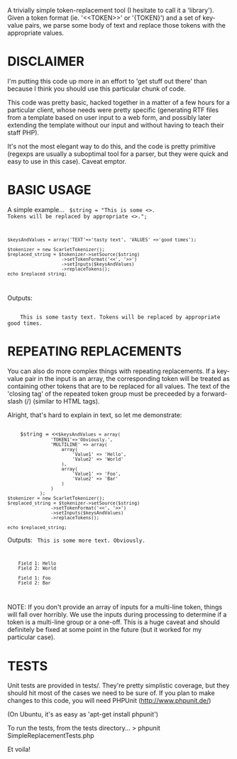 A trivially simple token-replacement tool (I hesitate to call it a 'library').
Given a token format (ie. '&lt;&lt;TOKEN&gt;&gt;' or '{TOKEN}') and a set of key-value pairs, we parse some body of text and replace those tokens with the appropriate values.

# DISCLAIMER

I'm putting this code up more in an effort to 'get stuff out there' than because I think you should use this particular chunk of code.

This code was pretty basic, hacked together in a matter of a few hours for a particular client, whose needs were pretty specific (generating RTF files from a template based on user input to a web form, and possibly later extending the template without our input and without having to teach their staff PHP).

It's not the most elegant way to do this, and the code is pretty primitive (regexps are usually a suboptimal tool for a parser, but they were quick and easy to use in this case). Caveat emptor.

# BASIC USAGE

A simple example...
<code>
    $string = "This is some <<TEXT>>. Tokens will be replaced by appropriate <<VALUES>>.";

    $keysAndValues = array('TEXT'=>'tasty text', 'VALUES' =>'good times');

    $tokenizer = new ScarletTokenizer();
	$replaced_string = $tokenizer->setSource($string)
						->setTokenFormat('<<', '>>')
						->setInputs($keysAndValues)
						->replaceTokens();
    echo $replaced_string;
</code>

Outputs:

<code>
    This is some tasty text. Tokens will be replaced by appropriate good times.
</code>

# REPEATING REPLACEMENTS

You can also do more complex things with repeating replacements. If a key-value pair in the input is an array, the corresponding token will be treated as containing other tokens that are to be replaced for all values. The text of the 'closing tag' of the repeated token group must be preceeded by a forward-slash (/) (similar to HTML tags).

Alright, that's hard to explain in text, so let me demonstrate:

<code>
    $string = <<<EOT
    This is some more text. {TOKEN1}
    {MULTILINE}
	    Field 1: {Value1}
	    Field 2: {Value2}
    {/MULTILINE}
    <<<EOT;

    $keysAndValues = array(
					'TOKEN1'=>'Obviously.', 
					'MULTILINE' => array(
						array(
							'Value1' => 'Hello',
							'Value2' => 'World'
						),
						array(
							'Value1' => 'Foo',
							'Value2' => 'Bar'
						)
 				 	)
				);
	$tokenizer = new ScarletTokenizer();
    $replaced_string = $tokenizer->setSource($string)
					->setTokenFormat('<<', '>>')
					->setInputs($keysAndValues)
					->replaceTokens();

    echo $replaced_string;
</code>

Outputs:
<code>
    This is some more text. Obviously.

	    Field 1: Hello
	    Field 2: World

	    Field 1: Foo
	    Field 2: Bar
</code>

NOTE: If you don't provide an array of inputs for a multi-line token, things will fall over horribly. We use the inputs during processing to determine if a token is a multi-line group or a one-off. This is a huge caveat and should definitely be fixed
at some point in the future (but it worked for my particular case).

# TESTS

Unit tests are provided in tests/. They're pretty simplistic coverage, but they should hit most of the cases we need to be sure of. If you plan to make changes to this code, you will need
	PHPUnit (http://www.phpunit.de/)

(On Ubuntu, it's as easy as 'apt-get install phpunit')

To run the tests, from the tests directory...
&gt; phpunit SimpleReplacementTests.php

Et voila!